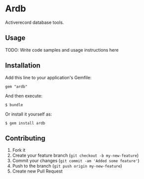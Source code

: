 # Ardb

Activerecord database tools.

## Usage

TODO: Write code samples and usage instructions here

## Installation

Add this line to your application's Gemfile:

    gem "ardb"

And then execute:

    $ bundle

Or install it yourself as:

    $ gem install ardb

## Contributing

1. Fork it
2. Create your feature branch (`git checkout -b my-new-feature`)
3. Commit your changes (`git commit -am 'Added some feature'`)
4. Push to the branch (`git push origin my-new-feature`)
5. Create new Pull Request
